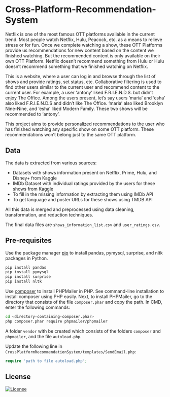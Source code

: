 # Cross-Platform-Recommendation-System

Netflix is one of the most famous OTT platforms available in the current trend. Most
people watch Netflix, Hulu, Peacock, etc. as a means to relieve stress or for fun. Once we complete watching a show, these OTT Platforms provide us recommendations for new content based on the content we finished watching. But the recommended content is only available on their own OTT Platform. Netflix doesn’t recommend something from Hulu or Hulu doesn’t recommend something that we finished watching on Netflix.

This is a website, where a user can log in and browse through the list of shows
and provide ratings, set status, etc. Collaborative filtering is used to find other users similar to the current user and recommend content to the current user. For example, a user ‘antony’ liked F.R.I.E.N.D.S. but didn’t enjoy The Office. Among the users present, let’s say users ‘maria’ and ‘esha’ also liked F.R.I.E.N.D.S and didn’t like The Office. ‘maria’ also liked Brooklyn Nine-Nine, and ‘esha’ liked Modern Family. These two shows will be recommended to ‘antony’.

This project aims to provide personalized recommendations to the user who has finished watching any specific show on some OTT platform. These recommendations won’t belong just to the same OTT platform.

## Data
The data is extracted from various sources:
- Datasets with shows information present on Netflix, Prime, Hulu, and Disney+ from Kaggle
- IMDb Dataset with individual ratings provided by the users for these shows from Kaggle
- To fill in the missing information by extracting them using IMDb API
- To get language and poster URLs for these shows using TMDB API

All this data is merged and preprocessed using data cleaning, transformation, and reduction techniques.

The final data files are `shows_information_list.csv` and `user_ratings.csv`.

## Pre-requisites

Use the package manager [pip](https://pip.pypa.io/en/stable/) to install pandas, pymysql, surprise, and nltk packages in Python.

```bash
pip install pandas
pip install pymysql
pip install surprise
pip install nltk
```

Use [composer](https://getcomposer.org/download/) to install PHPMailer in PHP. See command-line installation to install composer using PHP easily. Next, to install PHPMailer, go to the directory that consists of the file `composer.phar` and copy the path. In CMD, enter the following commands:

```bash
cd <directory-containing-composer.phar>
php composer.phar require phpmailer/phpmailer
``` 

A folder `vendor` with be created which consists of the folders `composer` and `phpmailer`, and the file `autoload.php`.

Update the following line in `CrossPlatformRecommendationSystem/templates/SendEmail.php`:

```php
require 'path to file autoload.php';
```

## License

[![License](https://img.shields.io/badge/License-BSD_2--Clause-orange.svg)](https://opensource.org/licenses/BSD-2-Clause)
